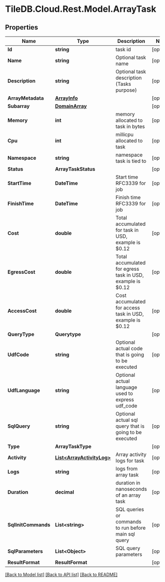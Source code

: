 
# TileDB.Cloud.Rest.Model.ArrayTask

## Properties

Name | Type | Description | Notes
------------ | ------------- | ------------- | -------------
**Id** | **string** | task id | [optional] 
**Name** | **string** | Optional task name | [optional] 
**Description** | **string** | Optional task description (Tasks purpose) | [optional] 
**ArrayMetadata** | [**ArrayInfo**](ArrayInfo.md) |  | [optional] 
**Subarray** | [**DomainArray**](DomainArray.md) |  | [optional] 
**Memory** | **int** | memory allocated to task in bytes | [optional] 
**Cpu** | **int** | millicpu allocated to task | [optional] 
**Namespace** | **string** | namespace task is tied to | [optional] 
**Status** | **ArrayTaskStatus** |  | [optional] 
**StartTime** | **DateTime** | Start time RFC3339 for job | [optional] 
**FinishTime** | **DateTime** | Finish time RFC3339 for job | [optional] 
**Cost** | **double** | Total accumulated for task in USD, example is $0.12 | [optional] 
**EgressCost** | **double** | Total accumulated for egress task in USD, example is $0.12 | [optional] 
**AccessCost** | **double** | Cost accumulated for access task in USD, example is $0.12 | [optional] 
**QueryType** | **Querytype** |  | [optional] 
**UdfCode** | **string** | Optional actual code that is going to be executed | [optional] 
**UdfLanguage** | **string** | Optional actual language used to express udf_code | [optional] 
**SqlQuery** | **string** | Optional actual sql query that is going to be executed | [optional] 
**Type** | **ArrayTaskType** |  | [optional] 
**Activity** | [**List&lt;ArrayActivityLog&gt;**](ArrayActivityLog.md) | Array activity logs for task | [optional] 
**Logs** | **string** | logs from array task | [optional] 
**Duration** | **decimal** | duration in nanoseconds of an array task | [optional] 
**SqlInitCommands** | **List&lt;string&gt;** | SQL queries or commands to run before main sql query | [optional] 
**SqlParameters** | **List&lt;Object&gt;** | SQL query parameters | [optional] 
**ResultFormat** | **ResultFormat** |  | [optional] 

[[Back to Model list]](../README.md#documentation-for-models)
[[Back to API list]](../README.md#documentation-for-api-endpoints)
[[Back to README]](../README.md)

